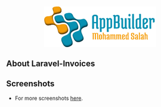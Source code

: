 <p align="center"><img src="logo-repo.png" width="300"></p>

## About Laravel-Invoices

## Screenshots

- For more screenshots [here](screenshots/SCREENSHOTS.md).
